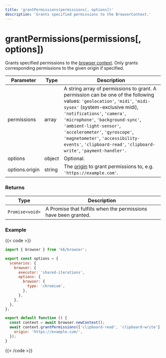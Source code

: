 ```yaml
---
title: 'grantPermissions(permissions[, options])'
description: 'Grants specified permissions to the BrowserContext.'
---
```


# grantPermissions(permissions[, options])

Grants specified permissions to the [browser context](https://grafana.com/docs/k6/<K6_VERSION>/javascript-api/k6-experimental/browser/browsercontext). Only grants corresponding permissions to the given origin if specified.

<TableWithNestedRows>

| Parameter      | Type   | Description                                                                                                                                                                                                                                                                                                                                                                                           |
| -------------- | ------ | ----------------------------------------------------------------------------------------------------------------------------------------------------------------------------------------------------------------------------------------------------------------------------------------------------------------------------------------------------------------------------------------------------- |
| permissions    | array  | A string array of permissions to grant. A permission can be one of the following values: `'geolocation'`, `'midi'`, `'midi-sysex'` (system-exclusive midi), `'notifications'`, `'camera'`, `'microphone'`, `'background-sync'`, `'ambient-light-sensor'`, `'accelerometer'`, `'gyroscope'`, `'magnetometer'`, `'accessibility-events'`, `'clipboard-read'`, `'clipboard-write'`, `'payment-handler'`. |
| options        | object | Optional.                                                                                                                                                                                                                                                                                                                                                                                             |
| options.origin | string | The [origin](https://developer.mozilla.org/en-US/docs/Glossary/Origin) to grant permissions to, e.g. `'https://example.com'`.                                                                                                                                                                                                                                                                         |

</TableWithNestedRows>

### Returns

| Type            | Description                                                     |
| --------------- | --------------------------------------------------------------- |
| `Promise<void>` | A Promise that fulfills when the permissions have been granted. |

### Example

{{< code >}}

```javascript
import { browser } from 'k6/browser';

export const options = {
  scenarios: {
    browser: {
      executor: 'shared-iterations',
      options: {
        browser: {
          type: 'chromium',
        },
      },
    },
  },
};

export default function () {
  const context = await browser.newContext();
  await context.grantPermissions(['clipboard-read', 'clipboard-write'], {
    origin: 'https://example.com/',
  });
}
```

{{< /code >}}
